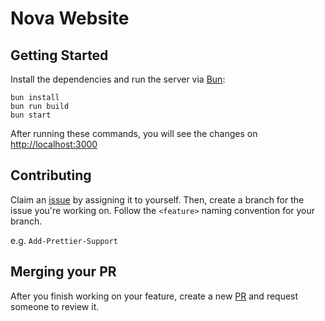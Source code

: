 # Nova Website

## Getting Started

Install the dependencies and run the server via [Bun](https://bun.sh):

```
bun install
bun run build
bun start
```

After running these commands, you will see the changes on [http://localhost:3000](http://localhost:3000/)

## Contributing

Claim an [issue](https://github.com/ScottyLabs/nova/issues) by assigning it to yourself. Then, create a branch for the issue you're working on. Follow the `<feature>` naming convention for your branch.

e.g. `Add-Prettier-Support`

## Merging your PR

After you finish working on your feature, create a new [PR](https://github.com/ScottyLabs/nova/pulls) and request someone to review it.
